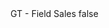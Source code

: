 <?xml version="1.0" encoding="UTF-8"?>
<CustomMetadata xmlns="http://soap.sforce.com/2006/04/metadata">
    <label>GT - Field Sales</label>
    <protected>false</protected>
</CustomMetadata>
